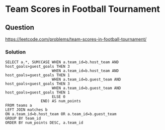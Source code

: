 # Team Scores in Football Tournament
## Question
https://leetcode.com/problems/team-scores-in-football-tournament/
### Solution
```
SELECT a.*, SUM(CASE WHEN a.team_id=b.host_team AND host_goals>guest_goals THEN 3
                     WHEN a.team_id=b.host_team AND host_goals=guest_goals THEN 1
                     WHEN a.team_id=b.guest_team AND host_goals<guest_goals THEN 3
                     WHEN a.team_id=b.guest_team AND host_goals=guest_goals THEN 1
                     ELSE 0 
                END) AS num_points
FROM teams a 
LEFT JOIN matches b 
ON a.team_id=b.host_team OR a.team_id=b.guest_team
GROUP BY team_id
ORDER BY num_points DESC, a.team_id
```
